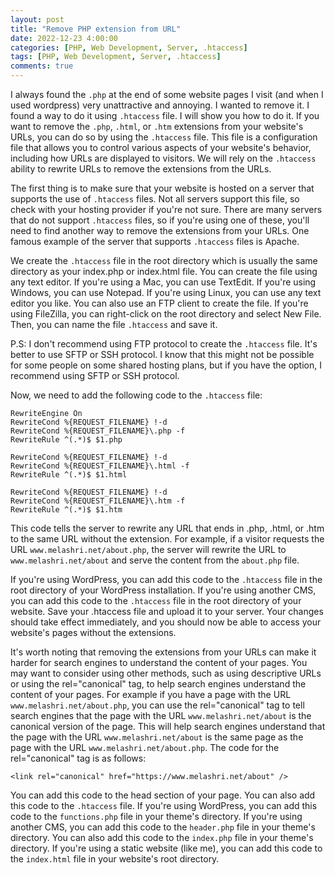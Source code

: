 ```yaml
---
layout: post
title: "Remove PHP extension from URL"
date: 2022-12-23 4:00:00
categories: [PHP, Web Development, Server, .htaccess]
tags: [PHP, Web Development, Server, .htaccess]
comments: true
---
```


I always found the `.php` at the end of some website pages I visit (and when I used wordpress) very unattractive and annoying. I wanted to remove it. I found a way to do it using `.htaccess` file. I will show you how to do it. If you want to remove the `.php`, `.html`, or `.htm` extensions from your website's URLs, you can do so by using the `.htaccess` file. This file is a configuration file that allows you to control various aspects of your website's behavior, including how URLs are displayed to visitors. We will rely on the `.htaccess` ability to rewrite URLs to remove the extensions from the URLs.

The first thing is to make sure that your website is hosted on a server that supports the use of `.htaccess` files. Not all servers support this file, so check with your hosting provider if you're not sure. There are many servers that do not support `.htaccess` files, so if you're using one of these, you'll need to find another way to remove the extensions from your URLs. One famous example of the server that supports `.htaccess` files is Apache.

We create the `.htaccess` file in the root directory which is usually the same directory as your index.php or index.html file. You can create the file using any text editor. If you're using a Mac, you can use TextEdit. If you're using Windows, you can use Notepad. If you're using Linux, you can use any text editor you like. You can also use an FTP client to create the file. If you're using FileZilla, you can right-click on the root directory and select New File. Then, you can name the file `.htaccess` and save it.

P.S: I don't recommend using FTP protocol to create the `.htaccess` file. It's better to use SFTP or SSH protocol. I know that this might not be possible for some people on some shared hosting plans, but if you have the option, I recommend using SFTP or SSH protocol.

Now, we need to add the following code to the `.htaccess` file:

```
RewriteEngine On
RewriteCond %{REQUEST_FILENAME} !-d
RewriteCond %{REQUEST_FILENAME}\.php -f
RewriteRule ^(.*)$ $1.php

RewriteCond %{REQUEST_FILENAME} !-d
RewriteCond %{REQUEST_FILENAME}\.html -f
RewriteRule ^(.*)$ $1.html

RewriteCond %{REQUEST_FILENAME} !-d
RewriteCond %{REQUEST_FILENAME}\.htm -f
RewriteRule ^(.*)$ $1.htm
```

This code tells the server to rewrite any URL that ends in .php, .html, or .htm to the same URL without the extension. For example, if a visitor requests the URL `www.melashri.net/about.php`, the server will rewrite the URL to `www.melashri.net/about` and serve the content from the `about.php` file.

If you're using WordPress, you can add this code to the `.htaccess` file in the root directory of your WordPress installation. If you're using another CMS, you can add this code to the `.htaccess` file in the root directory of your website. Save your .htaccess file and upload it to your server. Your changes should take effect immediately, and you should now be able to access your website's pages without the extensions.


It's worth noting that removing the extensions from your URLs can make it harder for search engines to understand the content of your pages. You may want to consider using other methods, such as using descriptive URLs or using the rel="canonical" tag, to help search engines understand the content of your pages. For example if you have a page with the URL `www.melashri.net/about.php`, you can use the rel="canonical" tag to tell search engines that the page with the URL `www.melashri.net/about` is the canonical version of the page. This will help search engines understand that the page with the URL `www.melashri.net/about` is the same page as the page with the URL `www.melashri.net/about.php`. The code for the rel="canonical" tag is as follows:

```
<link rel="canonical" href="https://www.melashri.net/about" />
```

You can add this code to the head section of your page. You can also add this code to the `.htaccess` file. If you're using WordPress, you can add this code to the `functions.php` file in your theme's directory. If you're using another CMS, you can add this code to the `header.php` file in your theme's directory. You can also add this code to the `index.php` file in your theme's directory. If you're using a static website (like me), you can add this code to the `index.html` file in your website's root directory.



